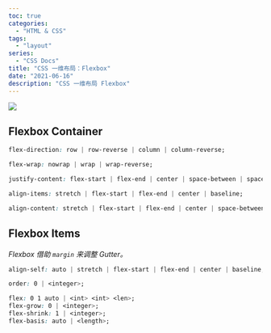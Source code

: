 ```yaml
---
toc: true
categories:
  - "HTML & CSS"
tags:
  - "layout"
series:
  - "CSS Docs"
title: "CSS 一维布局：Flexbox"
date: "2021-06-16"
description: "CSS 一维布局 Flexbox"
---
```


![](/img/css-flexbox-overview.jpg)

## Flexbox Container

```css
flex-direction: row | row-reverse | column | column-reverse;

flex-wrap: nowrap | wrap | wrap-reverse;

justify-content: flex-start | flex-end | center | space-between | space-around | sapce-evenly;

align-items: stretch | flex-start | flex-end | center | baseline;

align-content: stretch | flex-start | flex-end | center | space-between | space-around;
```

## Flexbox Items

*Flexbox 借助 `margin` 来调整 Gutter。*

```css
align-self: auto | stretch | flex-start | flex-end | center | baseline;

order: 0 | <integer>;

flex: 0 1 auto | <int> <int> <len>;
flex-grow: 0 | <integer>;
flex-shrink: 1 | <integer>;
flex-basis: auto | <length>;
```
